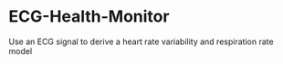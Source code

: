 # ECG-Health-Monitor
Use an ECG signal to derive a heart rate variability and respiration rate model
